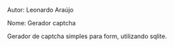 Autor: Leonardo Araújo

Nome: Gerador captcha

Gerador de captcha simples para form, utilizando sqlite.